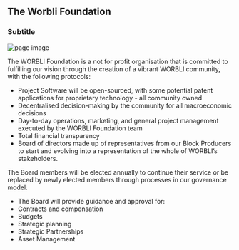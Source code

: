 ## The Worbli Foundation
### Subtitle

![page image](../images/foundation.jpg)

The WORBLI Foundation is a not for profit organisation that is committed to fulfilling our vision through the creation of a vibrant WORBLI community, with the following protocols:

- Project Software will be open-sourced, with some potential patent applications for proprietary technology - all community owned
 - Decentralised decision-making by the community for all macroeconomic decisions
- Day-to-day operations, marketing, and general project management executed by the WORBLI Foundation team
-  Total financial transparency
- Board of directors made up of representatives from our Block Producers to start and evolving into a representation of the whole of WORBLI’s stakeholders.

 The Board members will be elected annually to continue their service or be replaced by newly elected members through processes in our governance model.

-  The Board will provide guidance and approval for:
-  Contracts and compensation
-  Budgets
-  Strategic planning
-  Strategic Partnerships
-  Asset Management